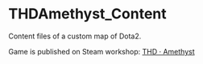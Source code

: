 # THDAmethyst_Content

Content files of a custom map of Dota2.

Game is published on Steam workshop: [THD · Amethyst](https://steamcommunity.com/sharedfiles/filedetails/?id=3431291576)

